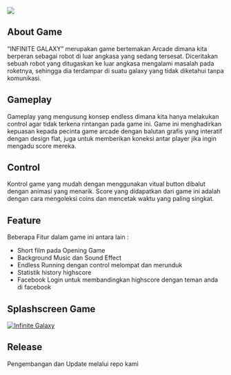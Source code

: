 <img src="https://github.com/dhimazroby/infiniteGalaxy/blob/master/img/logo-01.png?raw=true"/>
<br>
<h2>About Game</h2>
<p> “INFINITE GALAXY” merupakan game bertemakan Arcade dimana kita berperan sebagai robot di luar angkasa yang sedang tersesat. Diceritakan sebuah robot yang ditugaskan ke luar angkasa mengalami masalah pada roketnya, sehingga dia terdampar di suatu galaxy yang tidak diketahui tanpa komunikasi.</p>
<h2>Gameplay</h2>
<p>Gameplay yang mengusung konsep endless dimana kita hanya melakukan control agar tidak terkena rintangan pada game ini. Game ini menghadirkan kepuasan kepada pecinta game arcade dengan balutan grafis yang interatif dengan design flat, juga untuk memberikan koneksi antar player jika ingin mengadu score mereka. </p>
<h2>Control</h2>
<p>Kontrol game yang mudah dengan menggunakan vitual button dibalut dengan animasi yang menarik. Score yang didapatkan dari game ini adalah dengan cara mengoleksi coins dan mencetak waktu yang paling singkat.</p>
<h2>Feature</h2>
<p>Beberapa Fitur dalam game ini antara lain :
<ul>
  <li>Short film pada Opening Game </li>
  <li>Background Music dan Sound Effect</li>
  <li>Endless Running dengan control melompat dan merunduk</li>
  <li>Statistik history highscore</li>
  <li>Facebook Login untuk membandingkan highscore dengan teman anda di facebook </li>
</ul>
</p>

<h2>Splashscreen Game</h2>
<p><a href="https://ibb.co/khWgo5"><img src="https://image.ibb.co/dX8ST5/ds.jpg" alt="Infinite Galaxy" border="0"></a></p>
<h2>Release</h2>
<p>Pengembangan dan Update melalui repo kami</p>

